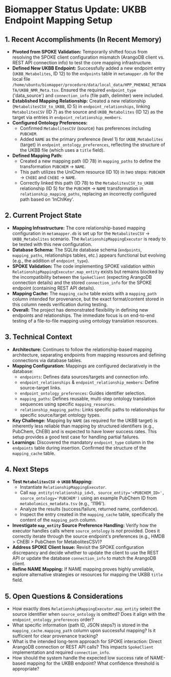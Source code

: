 # Biomapper Status Update: UKBB Endpoint Mapping Setup

## 1. Recent Accomplishments (In Recent Memory)

*   **Pivoted from SPOKE Validation:** Temporarily shifted focus from resolving the SPOKE client configuration mismatch (ArangoDB client vs. REST API connection info) to test the core mapping infrastructure.
*   **Defined New UKBB Endpoint:** Successfully added a new endpoint entry (`UKBB_Metabolites`, ID 12) to the `endpoints` table in `metamapper.db` for the local file `/home/ubuntu/biomapper/procedure/data/local_data/HPP_PHENOAI_METADATA/UKBB_NMR_Meta.tsv`. Ensured the required `endpoint_type` ('data_source') and `connection_info` (file path, delimiter) were included.
*   **Established Mapping Relationship:** Created a new relationship (`MetabolitesCSV_to_UKBB`, ID 5) in `endpoint_relationships`, linking `MetabolitesCSV` (ID 7) as the source and `UKBB_Metabolites` (ID 12) as the target via entries in `endpoint_relationship_members`.
*   **Configured Ontology Preferences:**
    *   Confirmed `MetabolitesCSV` (source) has preferences including `PUBCHEM`.
    *   Added `NAME` as the primary preference (level 1) for `UKBB_Metabolites` (target) in `endpoint_ontology_preferences`, reflecting the structure of the UKBB file (which uses a `title` field).
*   **Defined Mapping Path:**
    *   Created a new mapping path (ID 78) in `mapping_paths` to define the transformation `PUBCHEM` -> `NAME`.
    *   This path utilizes the UniChem resource (ID 10) in two steps: `PUBCHEM` -> `ChEBI` and `ChEBI` -> `NAME`.
    *   Correctly linked this path (ID 78) to the `MetabolitesCSV_to_UKBB` relationship (ID 5) for the `PUBCHEM` -> `NAME` transformation in `relationship_mapping_paths`, replacing an incorrectly configured path based on 'InChIKey'.

## 2. Current Project State

*   **Mapping Infrastructure:** The core relationship-based mapping configuration in `metamapper.db` is set up for the `MetabolitesCSV` -> `UKBB_Metabolites` scenario. The `RelationshipMappingExecutor` is ready to be tested with this new configuration.
*   **Database Schema:** The SQLite database schema (`endpoints`, `mapping_paths`, relationships tables, etc.) appears functional but evolving (e.g., the addition of `endpoint_type`).
*   **SPOKE Validation:** The code implementing SPOKE validation within `RelationshipMappingExecutor.map_entity` exists but remains blocked by the incompatibility between the `SpokeClient` (expecting ArangoDB connection details) and the stored `connection_info` for the SPOKE endpoint (containing REST API details).
*   **Mapping Cache:** The `mapping_cache` table exists with a `mapping_path` column intended for provenance, but the exact format/content stored in this column needs verification during testing.
*   **Overall:** The project has demonstrated flexibility in defining new endpoints and relationships. The immediate focus is on end-to-end testing of a file-to-file mapping using ontology translation resources.

## 3. Technical Context

*   **Architecture:** Continues to follow the relationship-based mapping architecture, separating endpoints from mapping resources and defining connections via database tables.
*   **Mapping Configuration:** Mappings are configured declaratively in the database:
    *   `endpoints`: Defines data sources/targets and connection info.
    *   `endpoint_relationships` & `endpoint_relationship_members`: Define source-target links.
    *   `endpoint_ontology_preferences`: Guides identifier selection.
    *   `mapping_paths`: Defines reusable, multi-step ontology translation sequences using specific `mapping_resources`.
    *   `relationship_mapping_paths`: Links specific paths to relationships for specific source/target ontology types.
*   **Key Challenge:** Mapping by `NAME` (as required for the UKBB target) is inherently less reliable than mapping by structured identifiers (e.g., PubChem, ChEBI) and is expected to have lower success rates. This setup provides a good test case for handling partial failures.
*   **Learnings:** Discovered the mandatory `endpoint_type` column in the `endpoints` table during insertion. Confirmed the structure of the `mapping_cache` table.

## 4. Next Steps

*   **Test `MetabolitesCSV` -> `UKBB` Mapping:**
    *   Instantiate `RelationshipMappingExecutor`.
    *   Call `map_entity(relationship_id=5, source_entity='<PUBCHEM_ID>', source_ontology='PUBCHEM')` using an example PubChem ID from `metabolomics_metadata.tsv` (e.g., '1196').
    *   Analyze the results (success/failure, returned name, confidence).
    *   Inspect the entry created in the `mapping_cache` table, specifically the content of the `mapping_path` column.
*   **Investigate `map_entity` Source Preference Handling:** Verify how the executor handles calls where `source_ontology` is *not* provided. Does it correctly iterate through the source endpoint's preferences (e.g., HMDB > ChEBI > PubChem for MetabolitesCSV)?
*   **Address SPOKE Client Issue:** Revisit the SPOKE configuration discrepancy and decide whether to update the client to use the REST API or update the database `connection_info` to match the ArangoDB client.
*   **Refine NAME Mapping:** If NAME mapping proves highly unreliable, explore alternative strategies or resources for mapping the UKBB `title` field.

## 5. Open Questions & Considerations

*   How exactly does `RelationshipMappingExecutor.map_entity` select the source identifier when `source_ontology` is omitted? Does it align with the `endpoint_ontology_preferences` order?
*   What specific information (path ID, JSON steps?) is stored in the `mapping_cache.mapping_path` column upon successful mapping? Is it sufficient for clear provenance tracking?
*   What is the intended long-term approach for SPOKE interaction: Direct ArangoDB connection or REST API calls? This impacts `SpokeClient` implementation and required `connection_info`.
*   How should the system handle the expected low success rate of NAME-based mapping for the UKBB endpoint? What confidence threshold is appropriate?

